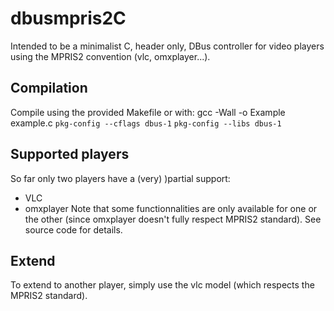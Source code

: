 # dbusmpris2C
Intended to be a minimalist C, header only, DBus controller for video players using the MPRIS2 convention (vlc, omxplayer...).

## Compilation
Compile using the provided Makefile or with:
gcc -Wall -o Example example.c `pkg-config --cflags dbus-1` `pkg-config --libs dbus-1`

## Supported players
So far only two players have a (very) )partial support:
- VLC
- omxplayer
Note that some functionnalities are only available for one or the other (since omxplayer doesn't fully respect MPRIS2 standard). See source code for details.

## Extend
To extend to another player, simply use the vlc model (which respects the MPRIS2 standard).
